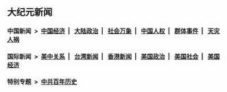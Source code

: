 ## 大纪元新闻

#### 中国新闻 &nbsp;>&nbsp; [中国经济](indexes/ncid283/README.md?05170445) &nbsp;| &nbsp; [大陆政治](indexes/ncid277/README.md?05170445) &nbsp;| &nbsp; [社会万象](indexes/ncid282/README.md?05170445) &nbsp;| &nbsp; [中国人权](indexes/ncid278/README.md?05170445) &nbsp;| &nbsp; [群体事件](indexes/ncid279/README.md?05170445) &nbsp;| &nbsp; [天灾人祸](indexes/ncid280/README.md?05170445)

#### 国际新闻 &nbsp;>&nbsp; [美中关系](indexes/nf1412576/README.md?05170445) &nbsp;| &nbsp; [台湾新闻](indexes/ncid1349361/README.md?05170445) &nbsp;| &nbsp; [香港新闻](indexes/ncid1349362/README.md?05170445) &nbsp;| &nbsp; [美国政治](indexes/ncid1078159/README.md?05170445) &nbsp;| &nbsp; [美国社会](indexes/ncid1078160/README.md?05170445) &nbsp;| &nbsp; [美国经济](indexes/ncid1078158/README.md?05170445)

#### 特别专题 &nbsp;>&nbsp; [中共百年历史](https://github.com/easy2view/epoch-special/blob/master/README.md?05170445)  
